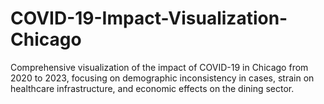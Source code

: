 # COVID-19-Impact-Visualization-Chicago
Comprehensive visualization of the impact of COVID-19 in Chicago from 2020 to 2023, focusing on demographic inconsistency in cases, strain on healthcare infrastructure, and economic effects on the dining sector.
